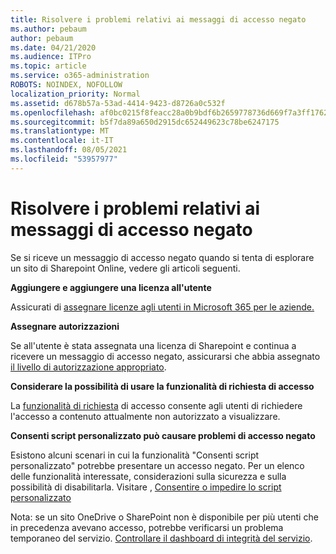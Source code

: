 ```yaml
---
title: Risolvere i problemi relativi ai messaggi di accesso negato
ms.author: pebaum
author: pebaum
ms.date: 04/21/2020
ms.audience: ITPro
ms.topic: article
ms.service: o365-administration
ROBOTS: NOINDEX, NOFOLLOW
localization_priority: Normal
ms.assetid: d678b57a-53ad-4414-9423-d8726a0c532f
ms.openlocfilehash: af0bc0215f8feacc28a0b9bdf6b2659778736d669f7a3ff17628401e23d5fb6f
ms.sourcegitcommit: b5f7da89a650d2915dc652449623c78be6247175
ms.translationtype: MT
ms.contentlocale: it-IT
ms.lasthandoff: 08/05/2021
ms.locfileid: "53957977"
---
```

# <a name="troubleshoot-access-denied-messages"></a>Risolvere i problemi relativi ai messaggi di accesso negato

Se si riceve un messaggio di accesso negato quando si tenta di esplorare un sito di Sharepoint Online, vedere gli articoli seguenti.

**Aggiungere e aggiungere una licenza all'utente**

Assicurati di [assegnare licenze agli utenti in Microsoft 365 per le aziende.](https://docs.microsoft.com/microsoft-365/admin/add-users/add-users)

**Assegnare autorizzazioni**

Se all'utente è stata assegnata una licenza di Sharepoint e continua a ricevere un messaggio di accesso negato, assicurarsi che abbia assegnato [il livello di autorizzazione appropriato](https://docs.microsoft.com/sharepoint/understanding-permission-levels).

**Considerare la possibilità di usare la funzionalità di richiesta di accesso**

La [funzionalità di richiesta](https://support.office.com/article/Set-up-and-manage-access-requests-94B26E0B-2822-49D4-929A-8455698654B3) di accesso consente agli utenti di richiedere l'accesso a contenuto attualmente non autorizzato a visualizzare. 

**Consenti script personalizzato può causare problemi di accesso negato**

Esistono alcuni scenari in cui la funzionalità "Consenti script personalizzato" potrebbe presentare un accesso negato. Per un elenco delle funzionalità interessate, considerazioni sulla sicurezza e sulla possibilità di disabilitarla. Visitare , [Consentire o impedire lo script personalizzato](https://docs.microsoft.com/sharepoint/allow-or-prevent-custom-script)

Nota: se un sito OneDrive o SharePoint non è disponibile per più utenti che in precedenza avevano accesso, potrebbe verificarsi un problema temporaneo del servizio. [Controllare il dashboard di integrità del servizio](https://portal.office.com/adminportal/home#/servicehealth).


  

